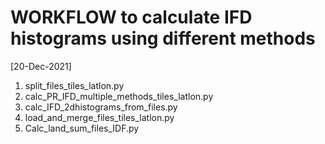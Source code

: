 # WORKFLOW to calculate IFD histograms using different methods
[20-Dec-2021]

1. split_files_tiles_latlon.py
2. calc_PR_IFD_multiple_methods_tiles_latlon.py
3. calc_IFD_2dhistograms_from_files.py
4. load_and_merge_files_tiles_latlon.py
5. Calc_land_sum_files_IDF.py
